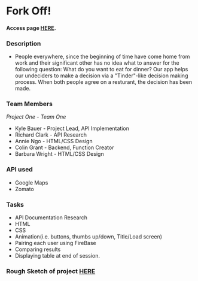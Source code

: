 # Fork Off!
#### Access page [HERE](https://kylecom2000.github.io/ForkOff/).

### Description
* People everywhere, since the beginning of time have come home from work and their significant other has no idea what to answer for the following question: What do you want to eat for dinner?  Our app helps our undeciders to make a decision via a "Tinder"-like decision making process. When both people agree on a resturant, the decision has been made.

### Team Members
*Project One - Team One*
* Kyle Bauer - Project Lead, API Implementation
* Richard Clark - API Research
* Annie Ngo - HTML/CSS Design
* Colin Grant - Backend, Function Creator
* Barbara Wright - HTML/CSS Design


### API used
* Google Maps
* Zomato

### Tasks
* API Documentation Research
* HTML 
* CSS
* Animation(i.e. buttons, thumbs up/down, Title/Load screen)
* Pairing each user using FireBase
* Comparing results
* Displaying table at end of session.

### Rough Sketch of project [HERE](assets/images/RoughDraft.JPG)
